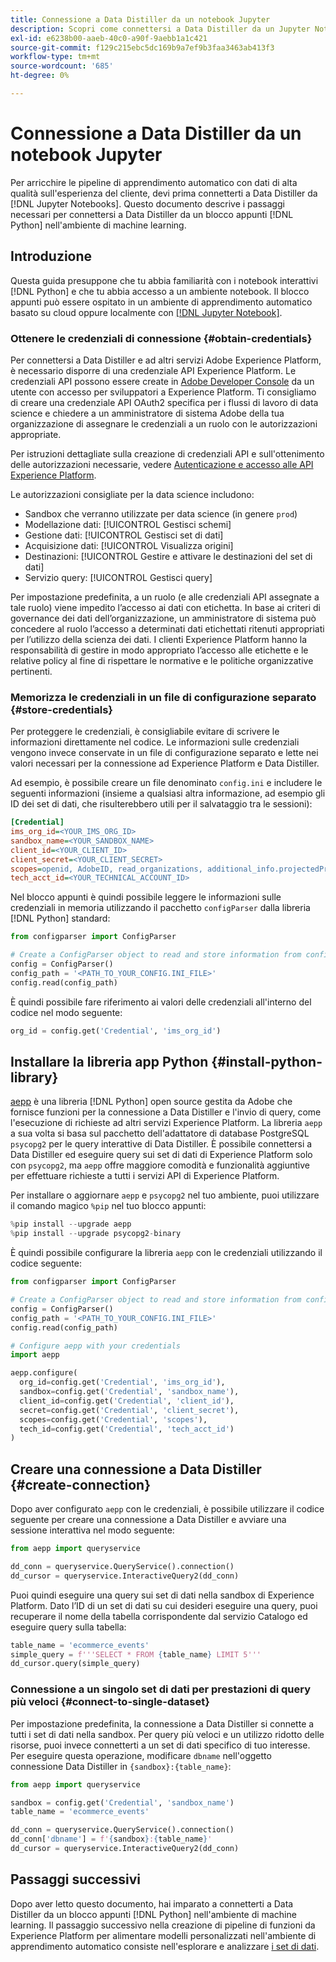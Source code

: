 ```yaml
---
title: Connessione a Data Distiller da un notebook Jupyter
description: Scopri come connettersi a Data Distiller da un Jupyter Notebook.
exl-id: e6238b00-aaeb-40c0-a90f-9aebb1a1c421
source-git-commit: f129c215ebc5dc169b9a7ef9b3faa3463ab413f3
workflow-type: tm+mt
source-wordcount: '685'
ht-degree: 0%

---
```


# Connessione a Data Distiller da un notebook Jupyter

Per arricchire le pipeline di apprendimento automatico con dati di alta qualità sull&#39;esperienza del cliente, devi prima connetterti a Data Distiller da [!DNL Jupyter Notebooks]. Questo documento descrive i passaggi necessari per connettersi a Data Distiller da un blocco appunti [!DNL Python] nell&#39;ambiente di machine learning.

## Introduzione

Questa guida presuppone che tu abbia familiarità con i notebook interattivi [!DNL Python] e che tu abbia accesso a un ambiente notebook. Il blocco appunti può essere ospitato in un ambiente di apprendimento automatico basato su cloud oppure localmente con [[!DNL Jupyter Notebook]](https://jupyter.org/).

### Ottenere le credenziali di connessione {#obtain-credentials}

Per connettersi a Data Distiller e ad altri servizi Adobe Experience Platform, è necessario disporre di una credenziale API Experience Platform. Le credenziali API possono essere create in [Adobe Developer Console](https://developer.adobe.com/console/projects) da un utente con accesso per sviluppatori a Experience Platform. Ti consigliamo di creare una credenziale API OAuth2 specifica per i flussi di lavoro di data science e chiedere a un amministratore di sistema Adobe della tua organizzazione di assegnare le credenziali a un ruolo con le autorizzazioni appropriate.

Per istruzioni dettagliate sulla creazione di credenziali API e sull&#39;ottenimento delle autorizzazioni necessarie, vedere [Autenticazione e accesso alle API Experience Platform](../../../landing/api-authentication.md).

Le autorizzazioni consigliate per la data science includono:

- Sandbox che verranno utilizzate per data science (in genere `prod`)
- Modellazione dati: [!UICONTROL Gestisci schemi]
- Gestione dati: [!UICONTROL Gestisci set di dati]
- Acquisizione dati: [!UICONTROL Visualizza origini]
- Destinazioni: [!UICONTROL Gestire e attivare le destinazioni del set di dati]
- Servizio query: [!UICONTROL Gestisci query]

Per impostazione predefinita, a un ruolo (e alle credenziali API assegnate a tale ruolo) viene impedito l’accesso ai dati con etichetta. In base ai criteri di governance dei dati dell’organizzazione, un amministratore di sistema può concedere al ruolo l’accesso a determinati dati etichettati ritenuti appropriati per l’utilizzo della scienza dei dati. I clienti Experience Platform hanno la responsabilità di gestire in modo appropriato l’accesso alle etichette e le relative policy al fine di rispettare le normative e le politiche organizzative pertinenti.

### Memorizza le credenziali in un file di configurazione separato {#store-credentials}

Per proteggere le credenziali, è consigliabile evitare di scrivere le informazioni direttamente nel codice. Le informazioni sulle credenziali vengono invece conservate in un file di configurazione separato e lette nei valori necessari per la connessione ad Experience Platform e Data Distiller.

Ad esempio, è possibile creare un file denominato `config.ini` e includere le seguenti informazioni (insieme a qualsiasi altra informazione, ad esempio gli ID dei set di dati, che risulterebbero utili per il salvataggio tra le sessioni):

```ini
[Credential]
ims_org_id=<YOUR_IMS_ORG_ID>
sandbox_name=<YOUR_SANDBOX_NAME>
client_id=<YOUR_CLIENT_ID>
client_secret=<YOUR_CLIENT_SECRET>
scopes=openid, AdobeID, read_organizations, additional_info.projectedProductContext, session
tech_acct_id=<YOUR_TECHNICAL_ACCOUNT_ID>
```

Nel blocco appunti è quindi possibile leggere le informazioni sulle credenziali in memoria utilizzando il pacchetto `configParser` dalla libreria [!DNL Python] standard:

```python
from configparser import ConfigParser

# Create a ConfigParser object to read and store information from config.ini
config = ConfigParser()
config_path = '<PATH_TO_YOUR_CONFIG.INI_FILE>'
config.read(config_path)
```

È quindi possibile fare riferimento ai valori delle credenziali all&#39;interno del codice nel modo seguente:

```python
org_id = config.get('Credential', 'ims_org_id')
```

## Installare la libreria app Python {#install-python-library}

[aepp](https://github.com/adobe/aepp/tree/main) è una libreria [!DNL Python] open source gestita da Adobe che fornisce funzioni per la connessione a Data Distiller e l&#39;invio di query, come l&#39;esecuzione di richieste ad altri servizi Experience Platform. La libreria `aepp` a sua volta si basa sul pacchetto dell&#39;adattatore di database PostgreSQL `psycopg2` per le query interattive di Data Distiller. È possibile connettersi a Data Distiller ed eseguire query sui set di dati di Experience Platform solo con `psycopg2`, ma `aepp` offre maggiore comodità e funzionalità aggiuntive per effettuare richieste a tutti i servizi API di Experience Platform.

Per installare o aggiornare `aepp` e `psycopg2` nel tuo ambiente, puoi utilizzare il comando magico `%pip` nel tuo blocco appunti:

```python
%pip install --upgrade aepp
%pip install --upgrade psycopg2-binary
```

È quindi possibile configurare la libreria `aepp` con le credenziali utilizzando il codice seguente:

```python
from configparser import ConfigParser

# Create a ConfigParser object to read and store information from config.ini
config = ConfigParser()
config_path = '<PATH_TO_YOUR_CONFIG.INI_FILE>'
config.read(config_path)

# Configure aepp with your credentials
import aepp

aepp.configure(
  org_id=config.get('Credential', 'ims_org_id'),
  sandbox=config.get('Credential', 'sandbox_name'),
  client_id=config.get('Credential', 'client_id'), 
  secret=config.get('Credential', 'client_secret'),
  scopes=config.get('Credential', 'scopes'),
  tech_id=config.get('Credential', 'tech_acct_id')
)
```

## Creare una connessione a Data Distiller {#create-connection}

Dopo aver configurato `aepp` con le credenziali, è possibile utilizzare il codice seguente per creare una connessione a Data Distiller e avviare una sessione interattiva nel modo seguente:

```python
from aepp import queryservice

dd_conn = queryservice.QueryService().connection()
dd_cursor = queryservice.InteractiveQuery2(dd_conn)
```

Puoi quindi eseguire una query sui set di dati nella sandbox di Experience Platform. Dato l’ID di un set di dati su cui desideri eseguire una query, puoi recuperare il nome della tabella corrispondente dal servizio Catalogo ed eseguire query sulla tabella:

```python
table_name = 'ecommerce_events'
simple_query = f'''SELECT * FROM {table_name} LIMIT 5'''
dd_cursor.query(simple_query)
```

### Connessione a un singolo set di dati per prestazioni di query più veloci {#connect-to-single-dataset}

Per impostazione predefinita, la connessione a Data Distiller si connette a tutti i set di dati nella sandbox. Per query più veloci e un utilizzo ridotto delle risorse, puoi invece connetterti a un set di dati specifico di tuo interesse. Per eseguire questa operazione, modificare `dbname` nell&#39;oggetto connessione Data Distiller in `{sandbox}:{table_name}`:

```python
from aepp import queryservice

sandbox = config.get('Credential', 'sandbox_name')
table_name = 'ecommerce_events'

dd_conn = queryservice.QueryService().connection()
dd_conn['dbname'] = f'{sandbox}:{table_name}'
dd_cursor = queryservice.InteractiveQuery2(dd_conn)
```

## Passaggi successivi

Dopo aver letto questo documento, hai imparato a connetterti a Data Distiller da un blocco appunti [!DNL Python] nell&#39;ambiente di machine learning. Il passaggio successivo nella creazione di pipeline di funzioni da Experience Platform per alimentare modelli personalizzati nell&#39;ambiente di apprendimento automatico consiste nell&#39;esplorare e analizzare [i set di dati](./exploratory-analysis.md).
